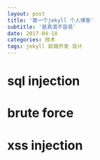 ```yaml
---
layout: post
title: '第一个jekyll 个人博客'
subtitle: '是真滴不容易'
date: 2017-04-18
categories: 技术
tags: jekyll 前端开发 设计
---
```


# sql injection
# brute force
# xss injection

